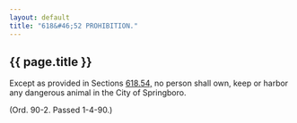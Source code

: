 ```yaml
---
layout: default 
title: "618&#46;52 PROHIBITION."
---
```


{{ page.title }}
----------------

Except as provided in Sections [618.54,](2cbad659.html) no person shall
own, keep or harbor any dangerous animal in the City of Springboro.

(Ord. 90-2. Passed 1-4-90.)

